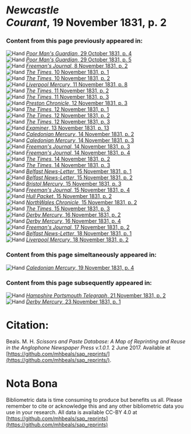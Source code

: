 # *Newcastle Courant*, 19 November 1831, p. 2  
  
### Content from this page previously appeared in:  
![Hand](http://scissorsandpaste.net/wp-content/uploads/2017/06/smallhandpointer.png) [*Poor Man's Guardian*, 29 October 1831, p. 4](https://mhbeals.github.io/sap_html/Poor-Man's-Guardian/Poor-Man's-Guardian-29-October-1831-p-4)  
![Hand](http://scissorsandpaste.net/wp-content/uploads/2017/06/smallhandpointer.png) [*Poor Man's Guardian*, 29 October 1831, p. 5](https://mhbeals.github.io/sap_html/Poor-Man's-Guardian/Poor-Man's-Guardian-29-October-1831-p-5)  
![Hand](http://scissorsandpaste.net/wp-content/uploads/2017/06/smallhandpointer.png) [*Freeman's Journal*, 8 November 1831, p. 2](https://mhbeals.github.io/sap_html/Freeman's-Journal/Freeman's-Journal-8-November-1831-p-2)  
![Hand](http://scissorsandpaste.net/wp-content/uploads/2017/06/smallhandpointer.png) [*The Times*, 10 November 1831, p. 1](https://mhbeals.github.io/sap_html/The-Times/The-Times-10-November-1831-p-1)  
![Hand](http://scissorsandpaste.net/wp-content/uploads/2017/06/smallhandpointer.png) [*The Times*, 10 November 1831, p. 2](https://mhbeals.github.io/sap_html/The-Times/The-Times-10-November-1831-p-2)  
![Hand](http://scissorsandpaste.net/wp-content/uploads/2017/06/smallhandpointer.png) [*Liverpool Mercury*, 11 November 1831, p. 8](https://mhbeals.github.io/sap_html/Liverpool-Mercury/Liverpool-Mercury-11-November-1831-p-8)  
![Hand](http://scissorsandpaste.net/wp-content/uploads/2017/06/smallhandpointer.png) [*The Times*, 11 November 1831, p. 2](https://mhbeals.github.io/sap_html/The-Times/The-Times-11-November-1831-p-2)  
![Hand](http://scissorsandpaste.net/wp-content/uploads/2017/06/smallhandpointer.png) [*The Times*, 11 November 1831, p. 3](https://mhbeals.github.io/sap_html/The-Times/The-Times-11-November-1831-p-3)  
![Hand](http://scissorsandpaste.net/wp-content/uploads/2017/06/smallhandpointer.png) [*Preston Chronicle*, 12 November 1831, p. 3](https://mhbeals.github.io/sap_html/Preston-Chronicle/Preston-Chronicle-12-November-1831-p-3)  
![Hand](http://scissorsandpaste.net/wp-content/uploads/2017/06/smallhandpointer.png) [*The Times*, 12 November 1831, p. 1](https://mhbeals.github.io/sap_html/The-Times/The-Times-12-November-1831-p-1)  
![Hand](http://scissorsandpaste.net/wp-content/uploads/2017/06/smallhandpointer.png) [*The Times*, 12 November 1831, p. 2](https://mhbeals.github.io/sap_html/The-Times/The-Times-12-November-1831-p-2)  
![Hand](http://scissorsandpaste.net/wp-content/uploads/2017/06/smallhandpointer.png) [*The Times*, 12 November 1831, p. 3](https://mhbeals.github.io/sap_html/The-Times/The-Times-12-November-1831-p-3)  
![Hand](http://scissorsandpaste.net/wp-content/uploads/2017/06/smallhandpointer.png) [*Examiner*, 13 November 1831, p. 13](https://mhbeals.github.io/sap_html/Examiner/Examiner-13-November-1831-p-13)  
![Hand](http://scissorsandpaste.net/wp-content/uploads/2017/06/smallhandpointer.png) [*Caledonian Mercury*, 14 November 1831, p. 2](https://mhbeals.github.io/sap_html/Caledonian-Mercury/Caledonian-Mercury-14-November-1831-p-2)  
![Hand](http://scissorsandpaste.net/wp-content/uploads/2017/06/smallhandpointer.png) [*Caledonian Mercury*, 14 November 1831, p. 3](https://mhbeals.github.io/sap_html/Caledonian-Mercury/Caledonian-Mercury-14-November-1831-p-3)  
![Hand](http://scissorsandpaste.net/wp-content/uploads/2017/06/smallhandpointer.png) [*Freeman's Journal*, 14 November 1831, p. 3](https://mhbeals.github.io/sap_html/Freeman's-Journal/Freeman's-Journal-14-November-1831-p-3)  
![Hand](http://scissorsandpaste.net/wp-content/uploads/2017/06/smallhandpointer.png) [*Freeman's Journal*, 14 November 1831, p. 4](https://mhbeals.github.io/sap_html/Freeman's-Journal/Freeman's-Journal-14-November-1831-p-4)  
![Hand](http://scissorsandpaste.net/wp-content/uploads/2017/06/smallhandpointer.png) [*The Times*, 14 November 1831, p. 2](https://mhbeals.github.io/sap_html/The-Times/The-Times-14-November-1831-p-2)  
![Hand](http://scissorsandpaste.net/wp-content/uploads/2017/06/smallhandpointer.png) [*The Times*, 14 November 1831, p. 3](https://mhbeals.github.io/sap_html/The-Times/The-Times-14-November-1831-p-3)  
![Hand](http://scissorsandpaste.net/wp-content/uploads/2017/06/smallhandpointer.png) [*Belfast News-Letter*, 15 November 1831, p. 1](https://mhbeals.github.io/sap_html/Belfast-News-Letter/Belfast-News-Letter-15-November-1831-p-1)  
![Hand](http://scissorsandpaste.net/wp-content/uploads/2017/06/smallhandpointer.png) [*Belfast News-Letter*, 15 November 1831, p. 2](https://mhbeals.github.io/sap_html/Belfast-News-Letter/Belfast-News-Letter-15-November-1831-p-2)  
![Hand](http://scissorsandpaste.net/wp-content/uploads/2017/06/smallhandpointer.png) [*Bristol Mercury*, 15 November 1831, p. 3](https://mhbeals.github.io/sap_html/Bristol-Mercury/Bristol-Mercury-15-November-1831-p-3)  
![Hand](http://scissorsandpaste.net/wp-content/uploads/2017/06/smallhandpointer.png) [*Freeman's Journal*, 15 November 1831, p. 4](https://mhbeals.github.io/sap_html/Freeman's-Journal/Freeman's-Journal-15-November-1831-p-4)  
![Hand](http://scissorsandpaste.net/wp-content/uploads/2017/06/smallhandpointer.png) [*Hull Packet*, 15 November 1831, p. 2](https://mhbeals.github.io/sap_html/Hull-Packet/Hull-Packet-15-November-1831-p-2)  
![Hand](http://scissorsandpaste.net/wp-content/uploads/2017/06/smallhandpointer.png) [*NorthWales Chronicle*, 15 November 1831, p. 2](https://mhbeals.github.io/sap_html/NorthWales-Chronicle/NorthWales-Chronicle-15-November-1831-p-2)  
![Hand](http://scissorsandpaste.net/wp-content/uploads/2017/06/smallhandpointer.png) [*The Times*, 15 November 1831, p. 3](https://mhbeals.github.io/sap_html/The-Times/The-Times-15-November-1831-p-3)  
![Hand](http://scissorsandpaste.net/wp-content/uploads/2017/06/smallhandpointer.png) [*Derby Mercury*, 16 November 1831, p. 2](https://mhbeals.github.io/sap_html/Derby-Mercury/Derby-Mercury-16-November-1831-p-2)  
![Hand](http://scissorsandpaste.net/wp-content/uploads/2017/06/smallhandpointer.png) [*Derby Mercury*, 16 November 1831, p. 4](https://mhbeals.github.io/sap_html/Derby-Mercury/Derby-Mercury-16-November-1831-p-4)  
![Hand](http://scissorsandpaste.net/wp-content/uploads/2017/06/smallhandpointer.png) [*Freeman's Journal*, 17 November 1831, p. 2](https://mhbeals.github.io/sap_html/Freeman's-Journal/Freeman's-Journal-17-November-1831-p-2)  
![Hand](http://scissorsandpaste.net/wp-content/uploads/2017/06/smallhandpointer.png) [*Belfast News-Letter*, 18 November 1831, p. 1](https://mhbeals.github.io/sap_html/Belfast-News-Letter/Belfast-News-Letter-18-November-1831-p-1)  
![Hand](http://scissorsandpaste.net/wp-content/uploads/2017/06/smallhandpointer.png) [*Liverpool Mercury*, 18 November 1831, p. 2](https://mhbeals.github.io/sap_html/Liverpool-Mercury/Liverpool-Mercury-18-November-1831-p-2)  
  
### Content from this page simeltaneously appeared in:  
![Hand](http://scissorsandpaste.net/wp-content/uploads/2017/06/smallhandpointer.png) [*Caledonian Mercury*, 19 November 1831, p. 4](https://mhbeals.github.io/sap_html/Caledonian-Mercury/Caledonian-Mercury-19-November-1831-p-4)  
  
### Content from this page subsequently appeared in:  
![Hand](http://scissorsandpaste.net/wp-content/uploads/2017/06/smallhandpointer.png) [*Hampshire Portsmouth Telegraph*, 21 November 1831, p. 2](https://mhbeals.github.io/sap_html/Hampshire-Portsmouth-Telegraph/Hampshire-Portsmouth-Telegraph-21-November-1831-p-2)  
![Hand](http://scissorsandpaste.net/wp-content/uploads/2017/06/smallhandpointer.png) [*Derby Mercury*, 23 November 1831, p. 1](https://mhbeals.github.io/sap_html/Derby-Mercury/Derby-Mercury-23-November-1831-p-1)  


# Citation: 

Beals. M. H. *Scissors and Paste Database: A Map of Reprinting and Reuse in the Anglophone Newspaper Press v.1.0.1.* 2 June 2017. Available at [https://github.com/mhbeals/sap_reprints/](https://github.com/mhbeals/sap_reprints/). 

# Nota Bona

Bibliometric data is time consuming to produce but benefits us all. Please remember to cite or acknowledge this and any other bibliometric data you use in your research. All data is available CC-BY 4.0 at [https://github.com/mhbeals/sap_reprints](https://github.com/mhbeals/sap_reprints)